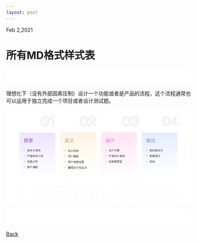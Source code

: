 ```yaml
---
layout: post
---
```


<div class="time">Feb 2,2021</div>

# 所有MD格式样式表

![bg](assets/pic/empty.png)

理想化下（没有外部因素压制）设计一个功能或者是产品的流程，这个流程通常也可以运用于独立完成一个项目或者设计测试题。

![bg](img/process.png)

![bg](assets/pic/empty.png)

[Back](./)
